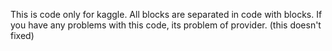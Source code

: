 This is code only for kaggle. All blocks are separated in code with blocks. If you have any problems with this code, its problem of provider. (this doesn't fixed)
